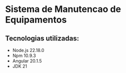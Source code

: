 # Sistema de Manutencao de Equipamentos

## Tecnologias utilizadas: 
- Node.js 22.18.0
- Npm 10.9.3
- Angular 20.1.5
- JDK 21
